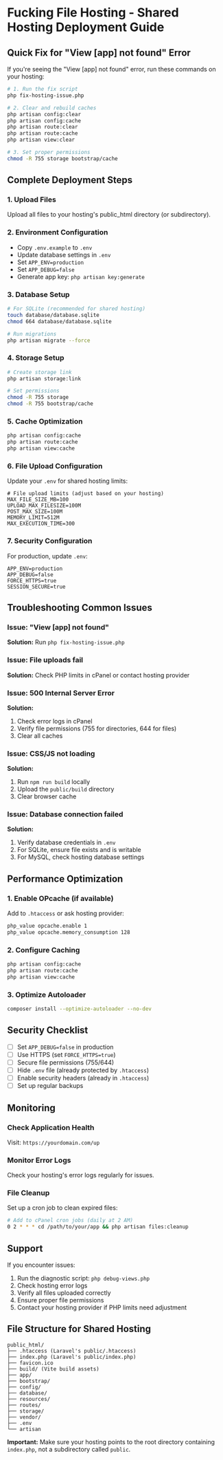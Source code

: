 # Fucking File Hosting - Shared Hosting Deployment Guide

## Quick Fix for "View [app] not found" Error

If you're seeing the "View [app] not found" error, run these commands on your hosting:

```bash
# 1. Run the fix script
php fix-hosting-issue.php

# 2. Clear and rebuild caches
php artisan config:clear
php artisan config:cache
php artisan route:clear
php artisan route:cache
php artisan view:clear

# 3. Set proper permissions
chmod -R 755 storage bootstrap/cache
```

## Complete Deployment Steps

### 1. Upload Files

Upload all files to your hosting's public_html directory (or subdirectory).

### 2. Environment Configuration

- Copy `.env.example` to `.env`
- Update database settings in `.env`
- Set `APP_ENV=production`
- Set `APP_DEBUG=false`
- Generate app key: `php artisan key:generate`

### 3. Database Setup

```bash
# For SQLite (recommended for shared hosting)
touch database/database.sqlite
chmod 664 database/database.sqlite

# Run migrations
php artisan migrate --force
```

### 4. Storage Setup

```bash
# Create storage link
php artisan storage:link

# Set permissions
chmod -R 755 storage
chmod -R 755 bootstrap/cache
```

### 5. Cache Optimization

```bash
php artisan config:cache
php artisan route:cache
php artisan view:cache
```

### 6. File Upload Configuration

Update your `.env` for shared hosting limits:

```env
# File upload limits (adjust based on your hosting)
MAX_FILE_SIZE_MB=100
UPLOAD_MAX_FILESIZE=100M
POST_MAX_SIZE=100M
MEMORY_LIMIT=512M
MAX_EXECUTION_TIME=300
```

### 7. Security Configuration

For production, update `.env`:

```env
APP_ENV=production
APP_DEBUG=false
FORCE_HTTPS=true
SESSION_SECURE=true
```

## Troubleshooting Common Issues

### Issue: "View [app] not found"

**Solution:** Run `php fix-hosting-issue.php`

### Issue: File uploads fail

**Solution:** Check PHP limits in cPanel or contact hosting provider

### Issue: 500 Internal Server Error

**Solution:**

1. Check error logs in cPanel
2. Verify file permissions (755 for directories, 644 for files)
3. Clear all caches

### Issue: CSS/JS not loading

**Solution:**

1. Run `npm run build` locally
2. Upload the `public/build` directory
3. Clear browser cache

### Issue: Database connection failed

**Solution:**

1. Verify database credentials in `.env`
2. For SQLite, ensure file exists and is writable
3. For MySQL, check hosting database settings

## Performance Optimization

### 1. Enable OPcache (if available)

Add to `.htaccess` or ask hosting provider:

```apache
php_value opcache.enable 1
php_value opcache.memory_consumption 128
```

### 2. Configure Caching

```bash
php artisan config:cache
php artisan route:cache
php artisan view:cache
```

### 3. Optimize Autoloader

```bash
composer install --optimize-autoloader --no-dev
```

## Security Checklist

- [ ] Set `APP_DEBUG=false` in production
- [ ] Use HTTPS (set `FORCE_HTTPS=true`)
- [ ] Secure file permissions (755/644)
- [ ] Hide `.env` file (already protected by `.htaccess`)
- [ ] Enable security headers (already in `.htaccess`)
- [ ] Set up regular backups

## Monitoring

### Check Application Health

Visit: `https://yourdomain.com/up`

### Monitor Error Logs

Check your hosting's error logs regularly for issues.

### File Cleanup

Set up a cron job to clean expired files:

```bash
# Add to cPanel cron jobs (daily at 2 AM)
0 2 * * * cd /path/to/your/app && php artisan files:cleanup
```

## Support

If you encounter issues:

1. Run the diagnostic script: `php debug-views.php`
2. Check hosting error logs
3. Verify all files uploaded correctly
4. Ensure proper file permissions
5. Contact your hosting provider if PHP limits need adjustment

## File Structure for Shared Hosting

```
public_html/
├── .htaccess (Laravel's public/.htaccess)
├── index.php (Laravel's public/index.php)
├── favicon.ico
├── build/ (Vite build assets)
├── app/
├── bootstrap/
├── config/
├── database/
├── resources/
├── routes/
├── storage/
├── vendor/
├── .env
└── artisan
```

**Important:** Make sure your hosting points to the root directory containing `index.php`, not a subdirectory called `public`.
